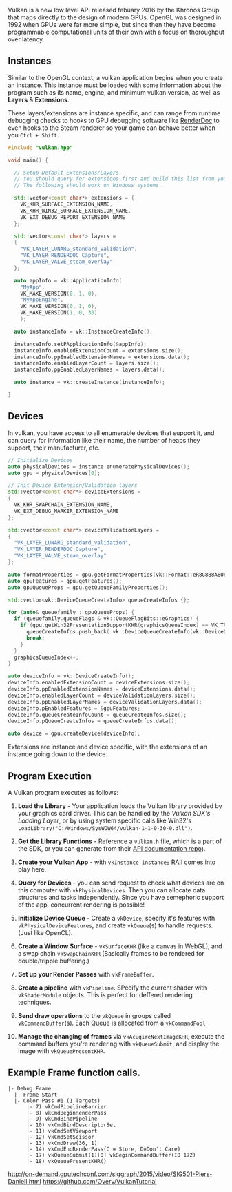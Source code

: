 Vulkan is a new low level API released febuary 2016 by the Khronos Group that maps directly to the design of modern GPUs. OpenGL was designed in 1992 when GPUs were far more simple, but since then they have become programmable computational units of their own with a focus on thoroughput over latency.

## Instances

Similar to the OpenGL context, a vulkan application begins when you create an instance. This instance must be loaded with some information about the program such as its name, engine, and minimum vulkan version, as well as **Layers** & **Extensions**.

These layers/extensions are instance specific, and can range from runtime debugging checks to hooks to GPU debugging software like [RenderDoc](https://github.com/baldurk/renderdoc) to even hooks to the Steam renderer so your game can behave better when you `Ctrl + Shift`.

```cpp
#include "vulkan.hpp"

void main() {

  // Setup Default Extensions/Layers
  // You should query for extensions first and build this list from your queries.
  // The following should work on Windows systems.

  std::vector<const char*> extensions = {
    VK_KHR_SURFACE_EXTENSION_NAME,
    VK_KHR_WIN32_SURFACE_EXTENSION_NAME,
    VK_EXT_DEBUG_REPORT_EXTENSION_NAME
  };

  std::vector<const char*> layers =
  {
    "VK_LAYER_LUNARG_standard_validation",
    "VK_LAYER_RENDERDOC_Capture",
    "VK_LAYER_VALVE_steam_overlay"
  };

  auto appInfo = vk::ApplicationInfo(
    "MyApp",
    VK_MAKE_VERSION(0, 1, 0),
    "MyAppEngine",
    VK_MAKE_VERSION(0, 1, 0),
    VK_MAKE_VERSION(1, 0, 30)
    );

  auto instanceInfo = vk::InstanceCreateInfo();

  instanceInfo.setPApplicationInfo(&appInfo);
  instanceInfo.enabledExtensionCount = extensions.size();
  instanceInfo.ppEnabledExtensionNames = extensions.data();
  instanceInfo.enabledLayerCount = layers.size();
  instanceInfo.ppEnabledLayerNames = layers.data();

  auto instance = vk::createInstance(instanceInfo);

}
```

## Devices

In vulkan, you have access to all enumerable devices that support it, and can query for information like their name, the number of heaps they support, their manufacturer, etc.

```cpp
// Initialize Devices
auto physicalDevices = instance.enumeratePhysicalDevices();
auto gpu = physicalDevices[0];

// Init Device Extension/Validation layers
std::vector<const char*> deviceExtensions =
{
  VK_KHR_SWAPCHAIN_EXTENSION_NAME,
  VK_EXT_DEBUG_MARKER_EXTENSION_NAME
};

std::vector<const char*> deviceValidationLayers =
{
  "VK_LAYER_LUNARG_standard_validation",
  "VK_LAYER_RENDERDOC_Capture",
  "VK_LAYER_VALVE_steam_overlay"
};

auto formatProperties = gpu.getFormatProperties(vk::Format::eR8G8B8A8Unorm);
auto gpuFeatures = gpu.getFeatures();
auto gpuQueueProps = gpu.getQueueFamilyProperties();

std::vector<vk::DeviceQueueCreateInfo> queueCreateInfos {};

for (auto& queuefamily : gpuQueueProps) {
  if (queuefamily.queueFlags & vk::QueueFlagBits::eGraphics) {
    if (gpu.getWin32PresentationSupportKHR(graphicsQueueIndex) == VK_TRUE) {
      queueCreateInfos.push_back( vk::DeviceQueueCreateInfo(vk::DeviceQueueCreateFlags(), queueGraphicsIndex, 1, &priority) );
      break;
    }
  }
  graphicsQueueIndex++;
}

auto deviceInfo = vk::DeviceCreateInfo();
deviceInfo.enabledExtensionCount = deviceExtensions.size();
deviceInfo.ppEnabledExtensionNames = deviceExtensions.data();
deviceInfo.enabledLayerCount = deviceValidationLayers.size();
deviceInfo.ppEnabledLayerNames = deviceValidationLayers.data();
deviceInfo.pEnabledFeatures = &gpuFeatures;
deviceInfo.queueCreateInfoCount = queueCreateInfos.size();
deviceInfo.pQueueCreateInfos = queueCreateInfos.data();

auto device = gpu.createDevice(deviceInfo);

```

Extensions are instance and device specific, with the extensions of an instance going down to the device.

## Program Execution

A Vulkan program executes as follows:

1. **Load the Library** - Your application loads the Vulkan library provided by your graphics card driver. This can be handled by the *Vulkan SDK's Loading Layer*, or by using system specific calls like Win32's `LoadLibrary("C:/Windows/SysWOW64/vulkan-1-1-0-30-0.dll")`.

2. **Get the Library Functions** - Reference a `vulkan.h` file, which is a part of the SDK, or you can generate  from their [API documentation repo](https://github.com/KhronosGroup/Vulkan-Docs)).

1. **Create your Vulkan App** - with `vkInstance instance;` [RAII](https://en.wikipedia.org/wiki/Resource_Acquisition_Is_Initialization) comes into play here.

2. **Query for Devices** - you can send request to check what devices are on this computer with `vkPhysicalDevices`. Then you can allocate data structures and tasks independently. Since you have semephoric support of the app, concurrent rendering is possible!

3. **Initialize Device Queue** - Create a `vkDevice`, specify it's features with `vkPhysicalDeviceFeatures`, and create `vkQueue`(s) to handle requests. (Just like OpenCL).

4. **Create a Window Surface** - `vkSurfaceKHR` (like a canvas in WebGL), and a swap chain `vkSwapChainKHR` (Basically frames to be rendered for double/tripple buffering.)

5. **Set up your Render Passes** with `vkFrameBuffer`.

6. **Create a pipeline** with `vkPipeline`. SPecify the current shader with `vkShaderModule` objects. This is perfect for deffered rendering techniques.

7. **Send draw operations** to the `vkQueue` in groups called `vkCommandBuffer`(s). Each Queue is allocated from a `vkCommandPool`

8. **Manage the changing of frames** via `vkAcuqireNextImageKHR`, execute the command buffers you're rendering with `vkQueueSubmit`, and display the image with `vkQueuePresentKHR`.

## Example Frame function calls.

```
|- Debug Frame
  |- Frame Start
  |- Color Pass #1 (1 Targets)
      |- 7) vkCmdPipelineBarrier
      |- 8) vkCmdBeginRenderPass
      |- 9) vkCmdBindPipeline
      |- 10) vkCmdBindDescriptorSet
      |- 11) vkCmdSetViewport
      |- 12) vkCmdSetScissor
      |- 13) vkCmdDraw(36, 1)
      |- 14) vkCmdEndRenderPass(C = Store, D=Don't Care)
      |- 17) vkQueueSubmit(1)[0] vkBeginCommandBuffer(ID 172)
      |- 18) vkQueuePresentKHR()
```

http://on-demand.gputechconf.com/siggraph/2015/video/SIG501-Piers-Daniell.html
https://github.com/Overv/VulkanTutorial
